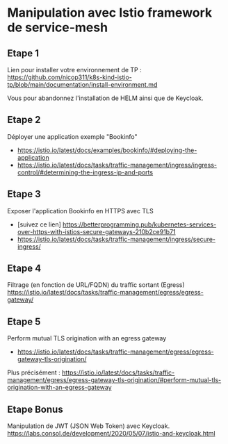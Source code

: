# Manipulation avec Istio framework de service-mesh

## Etape 1

Lien pour installer votre environnement de TP :
https://github.com/nicop311/k8s-kind-istio-tp/blob/main/documentation/install-environment.md

Vous pour abandonnez l'installation de HELM ainsi que de Keycloak.


## Etape 2

Déployer une application exemple "Bookinfo"

* https://istio.io/latest/docs/examples/bookinfo/#deploying-the-application
* https://istio.io/latest/docs/tasks/traffic-management/ingress/ingress-control/#determining-the-ingress-ip-and-ports

## Etape 3

Exposer l'application Bookinfo en HTTPS avec TLS

* [suivez ce lien] https://betterprogramming.pub/kubernetes-services-over-https-with-istios-secure-gateways-210b2ce91b71
* https://istio.io/latest/docs/tasks/traffic-management/ingress/secure-ingress/


## Etape 4

Filtrage (en fonction de URL/FQDN) du traffic sortant (Egress)
https://istio.io/latest/docs/tasks/traffic-management/egress/egress-gateway/


## Etape 5

Perform mutual TLS origination with an egress gateway

* https://istio.io/latest/docs/tasks/traffic-management/egress/egress-gateway-tls-origination/

Plus précisément : 
https://istio.io/latest/docs/tasks/traffic-management/egress/egress-gateway-tls-origination/#perform-mutual-tls-origination-with-an-egress-gateway


## Etape Bonus

Manipulation de JWT (JSON Web Token) avec Keycloak.
https://labs.consol.de/development/2020/05/07/istio-and-keycloak.html